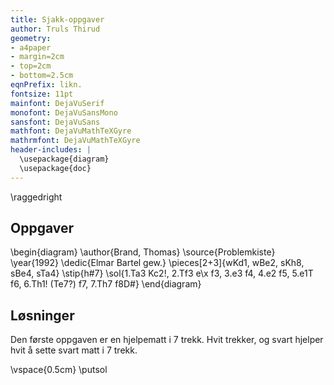 ```yaml
---
title: Sjakk-oppgaver
author: Truls Thirud
geometry: 
- a4paper
- margin=2cm
- top=2cm
- bottom=2.5cm
eqnPrefix: likn.
fontsize: 11pt
mainfont: DejaVuSerif
monofont: DejaVuSansMono
sansfont: DejaVuSans
mathfont: DejaVuMathTeXGyre
mathrmfont: DejaVuMathTeXGyre
header-includes: |
  \usepackage{diagram}
  \usepackage{doc}
---
```

\raggedright

## Oppgaver

\begin{diagram}
\author{Brand, Thomas}
\source{Problemkiste} \year{1992}
\dedic{Elmar Bartel gew.}
\pieces[2+3]{wKd1, wBe2, sKh8, sBe4, sTa4}
\stip{h\#7}
\sol{1.Ta3 Kc2!, 2.Tf3 e\x f3, 3.e3 f4, 4.e2 f5, 5.e1T f6, 6.Th1! (Te7?) f7, 7.Th7 f8D\#}
\end{diagram}

## Løsninger

Den første oppgaven er en hjelpematt i 7 trekk. Hvit trekker, og svart hjelper hvit å sette svart matt i 7 trekk.

\vspace{0.5cm}
\putsol
